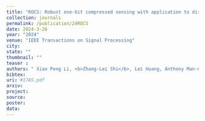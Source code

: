 ```yaml
---
title: "ROCS: Robust one-bit compressed sensing with application to direction of arrival"
collection: journals
permalink: /publication/24ROCS
date: 2024-3-26
year: "2024"
venue: "IEEE Transactions on Signal Processing"
city: 
state: ""
thumbnail: ""
teaser : 
authors: " Xiao Peng Li, <b>Zhang-Lei Shi</b>, Lei Huang, Anthony Man-Cho So, and Hing Cheung So"
bibtex: 
uri: #17AS.pdf
arxiv: 
project: 
source: 
poster: 
data:
---
```

